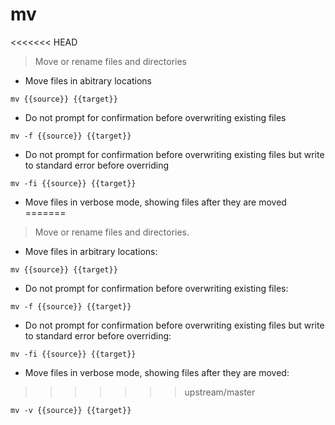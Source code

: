 # mv

<<<<<<< HEAD
> Move or rename files and directories

- Move files in abitrary locations

`mv {{source}} {{target}}`

- Do not prompt for confirmation before overwriting existing files

`mv -f {{source}} {{target}}`

- Do not prompt for confirmation before overwriting existing files but write to standard error before overriding

`mv -fi {{source}} {{target}}`

- Move files in verbose mode, showing files after they are moved
=======
> Move or rename files and directories.

- Move files in arbitrary locations:

`mv {{source}} {{target}}`

- Do not prompt for confirmation before overwriting existing files:

`mv -f {{source}} {{target}}`

- Do not prompt for confirmation before overwriting existing files but write to standard error before overriding:

`mv -fi {{source}} {{target}}`

- Move files in verbose mode, showing files after they are moved:
>>>>>>> upstream/master

`mv -v {{source}} {{target}}`
